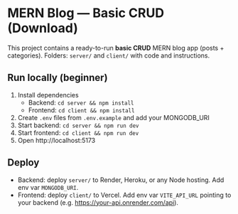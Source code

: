 # MERN Blog — Basic CRUD (Download)

This project contains a ready-to-run **basic CRUD** MERN blog app (posts + categories).
Folders: `server/` and `client/` with code and instructions.

## Run locally (beginner)
1. Install dependencies
   - Backend: `cd server && npm install`
   - Frontend: `cd client && npm install`
2. Create `.env` files from `.env.example` and add your MONGODB_URI
3. Start backend: `cd server && npm run dev`
4. Start frontend: `cd client && npm run dev`
5. Open http://localhost:5173

## Deploy
- Backend: deploy `server/` to Render, Heroku, or any Node hosting. Add env var `MONGODB_URI`.
- Frontend: deploy `client/` to Vercel. Add env var `VITE_API_URL` pointing to your backend (e.g. https://your-api.onrender.com/api).


